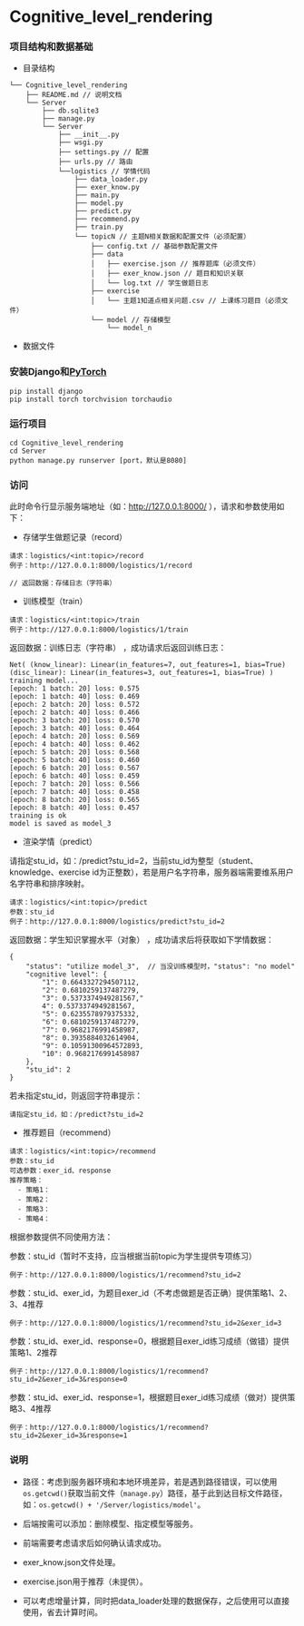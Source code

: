 # Cognitive_level_rendering

### 项目结构和数据基础

- 目录结构
```
└── Cognitive_level_rendering
    ├── README.md // 说明文档
    └── Server
        ├── db.sqlite3
        ├── manage.py
        └── Server
            ├── __init__.py
            ├── wsgi.py 
            ├── settings.py // 配置
            ├── urls.py // 路由
            └──logistics // 学情代码
                ├── data_loader.py
                ├── exer_know.py
                ├── main.py
                ├── model.py
                ├── predict.py
                ├── recommend.py
                ├── train.py
                └── topicN // 主题N相关数据和配置文件（必须配置）
                    ├── config.txt // 基础参数配置文件
                    ├── data
                    │   ├── exercise.json // 推荐题库（必须文件）
                    │   ├── exer_know.json // 题目和知识关联
                    │   └── log.txt // 学生做题日志
                    ├── exercise
                    │   └── 主题1知道点相关问题.csv // 上课练习题目（必须文件）
                    └── model // 存储模型
                        └── model_n
```

- 数据文件

### 安装Django和[PyTorch](https://pytorch.org/get-started/locally/)
```
pip install django
pip install torch torchvision torchaudio
```

### 运行项目
```
cd Cognitive_level_rendering
cd Server
python manage.py runserver [port，默认是8080]
```

### 访问
此时命令行显示服务端地址（如：http://127.0.0.1:8000/ ），请求和参数使用如下：

- 存储学生做题记录（record）
```
请求：logistics/<int:topic>/record
例子：http://127.0.0.1:8000/logistics/1/record

// 返回数据：存储日志（字符串）
```

- 训练模型（train）
```
请求：logistics/<int:topic>/train
例子：http://127.0.0.1:8000/logistics/1/train
```
返回数据：训练日志（字符串） ，成功请求后返回训练日志：
```
Net( (know_linear): Linear(in_features=7, out_features=1, bias=True) (disc_linear): Linear(in_features=3, out_features=1, bias=True) ) 
training model... 
[epoch: 1 batch: 20] loss: 0.575 
[epoch: 1 batch: 40] loss: 0.469 
[epoch: 2 batch: 20] loss: 0.572 
[epoch: 2 batch: 40] loss: 0.466 
[epoch: 3 batch: 20] loss: 0.570 
[epoch: 3 batch: 40] loss: 0.464 
[epoch: 4 batch: 20] loss: 0.569 
[epoch: 4 batch: 40] loss: 0.462 
[epoch: 5 batch: 20] loss: 0.568 
[epoch: 5 batch: 40] loss: 0.460 
[epoch: 6 batch: 20] loss: 0.567 
[epoch: 6 batch: 40] loss: 0.459 
[epoch: 7 batch: 20] loss: 0.566 
[epoch: 7 batch: 40] loss: 0.458 
[epoch: 8 batch: 20] loss: 0.565 
[epoch: 8 batch: 40] loss: 0.457 
training is ok 
model is saved as model_3 
```

- 渲染学情（predict）

请指定stu_id，如：/predict?stu_id=2，当前stu_id为整型（student、knowledge、exercise id为正整数），若是用户名字符串，服务器端需要维系用户名字符串和排序映射。
```
请求：logistics/<int:topic>/predict
参数：stu_id
例子：http://127.0.0.1:8000/logistics/predict?stu_id=2
```

返回数据：学生知识掌握水平（对象） ，成功请求后将获取如下学情数据：
```
{
    "status": "utilize model_3",  // 当没训练模型时，"status": "no model"
    "cognitive level": {
        "1": 0.6643327294507112,
        "2": 0.6810259137487279,
        "3": 0.5373374949281567,"
        4": 0.5373374949281567,
        "5": 0.6235578979375332,
        "6": 0.6810259137487279,
        "7": 0.9682176991458987,
        "8": 0.3935884032614904,
        "9": 0.10591300964572893,
        "10": 0.9682176991458987
    },
    "stu_id": 2
}
```
若未指定stu_id，则返回字符串提示：
```
请指定stu_id，如：/predict?stu_id=2
```

- 推荐题目（recommend）
```
请求：logistics/<int:topic>/recommend
参数：stu_id
可选参数：exer_id、response
推荐策略：
  - 策略1：
  - 策略2：
  - 策略3：
  - 策略4：
```
根据参数提供不同使用方法：

参数：stu_id（暂时不支持，应当根据当前topic为学生提供专项练习）
```
例子：http://127.0.0.1:8000/logistics/1/recommend?stu_id=2
```

参数：stu_id、exer_id，为题目exer_id（不考虑做题是否正确）提供策略1、2、3、4推荐
```
例子：http://127.0.0.1:8000/logistics/1/recommend?stu_id=2&exer_id=3
```

参数：stu_id、exer_id、response=0，根据题目exer_id练习成绩（做错）提供策略1、2推荐
```
例子：http://127.0.0.1:8000/logistics/1/recommend?stu_id=2&exer_id=3&response=0
```

参数：stu_id、exer_id、response=1，根据题目exer_id练习成绩（做对）提供策略3、4推荐
```
例子：http://127.0.0.1:8000/logistics/1/recommend?stu_id=2&exer_id=3&response=1
```

### 说明
- 路径：考虑到服务器环境和本地环境差异，若是遇到路径错误，可以使用```os.getcwd()```获取当前文件（```manage.py```）路径，基于此到达目标文件路径，如：```os.getcwd() + '/Server/logistics/model'```。

- 后端按需可以添加：删除模型、指定模型等服务。

- 前端需要考虑请求后如何确认请求成功。

- exer_know.json文件处理。

- exercise.json用于推荐（未提供）。

- 可以考虑增量计算，同时把data_loader处理的数据保存，之后使用可以直接使用，省去计算时间。
